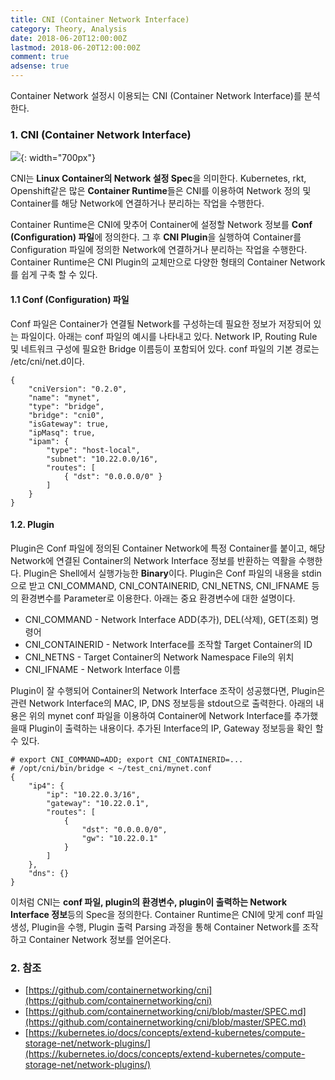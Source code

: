 ```yaml
---
title: CNI (Container Network Interface)
category: Theory, Analysis
date: 2018-06-20T12:00:00Z
lastmod: 2018-06-20T12:00:00Z
comment: true
adsense: true
---
```


Container Network 설정시 이용되는 CNI (Container Network Interface)를 분석한다.

### 1. CNI (Container Network Interface)

![]({{site.baseurl}}/images/theory_analysis/CNI/CNI.PNG){: width="700px"}

CNI는 **Linux Container의 Network 설정 Spec**을 의미한다. Kubernetes, rkt, Openshift같은 많은 **Container Runtime**들은 CNI를 이용하여 Network 정의 및 Container를 해당 Network에 연결하거나 분리하는 작업을 수행한다.

Container Runtime은 CNI에 맞추어 Container에 설정할 Network 정보를 **Conf (Configuration) 파일**에 정의한다. 그 후 **CNI Plugin**을 실행하여 Container를 Configuration 파일에 정의한 Network에 연결하거나 분리하는 작업을 수행한다. Container Runtime은 CNI Plugin의 교체만으로 다양한 형태의 Container Network를 쉽게 구축 할 수 있다.

#### 1.1 Conf (Configuration) 파일

Conf 파일은 Container가 연결될 Network를 구성하는데 필요한 정보가 저장되어 있는 파일이다. 아래는 conf 파일의 예시를 나타내고 있다. Network IP, Routing Rule 및 네트워크 구성에 필요한 Bridge 이름등이 포함되어 있다. conf 파일의 기본 경로는 /etc/cni/net.d이다.

~~~
{
	"cniVersion": "0.2.0",
	"name": "mynet",
	"type": "bridge",
	"bridge": "cni0",
	"isGateway": true,
	"ipMasq": true,
	"ipam": {
		"type": "host-local",
		"subnet": "10.22.0.0/16",
		"routes": [
			{ "dst": "0.0.0.0/0" }
		]
	}
}
~~~

#### 1.2. Plugin

Plugin은 Conf 파일에 정의된 Container Network에 특정 Container를 붙이고, 해당 Network에 연결된 Container의 Network Interface 정보를 반환하는 역활을 수행한다. Plugin은 Shell에서 실행가능한 **Binary**이다. Plugin은 Conf 파일의 내용을 stdin으로 받고 CNI_COMMAND, CNI_CONTAINERID, CNI_NETNS, CNI_IFNAME 등의 환경변수를 Parameter로 이용한다. 아래는 중요 환경변수에 대한 설명이다.

* CNI_COMMAND - Network Interface ADD(추가), DEL(삭제), GET(조회) 명령어
* CNI_CONTAINERID - Network Interface를 조작할 Target Container의 ID
* CNI_NETNS - Target Container의 Network Namespace File의 위치
* CNI_IFNAME - Network Interface 이름

Plugin이 잘 수행되어 Container의 Network Interface 조작이 성공했다면, Plugin은 관련 Network Interface의 MAC, IP, DNS 정보등을 stdout으로 출력한다. 아래의 내용은 위의 mynet conf 파일을 이용하여 Container에 Network Interface를 추가했을때 Plugin이 출력하는 내용이다. 추가된 Interface의 IP, Gateway 정보등을 확인 할 수 있다.

~~~
# export CNI_COMMAND=ADD; export CNI_CONTAINERID=...
# /opt/cni/bin/bridge < ~/test_cni/mynet.conf
{
    "ip4": {
        "ip": "10.22.0.3/16",
        "gateway": "10.22.0.1",
        "routes": [
            {
                "dst": "0.0.0.0/0",
                "gw": "10.22.0.1"
            }
        ]
    },
    "dns": {}
}
~~~

이처럼 CNI는 **conf 파일, plugin의 환경변수, plugin이 출력하는 Network Interface 정보**등의 Spec을 정의한다. Container Runtime은 CNI에 맞게 conf 파일 생성, Plugin을 수행, Plugin 출력 Parsing 과정을 통해 Container Network를 조작하고 Container Network 정보를 얻어온다.

### 2. 참조

* [https://github.com/containernetworking/cni](https://github.com/containernetworking/cni)
* [https://github.com/containernetworking/cni/blob/master/SPEC.md](https://github.com/containernetworking/cni/blob/master/SPEC.md)
* [https://kubernetes.io/docs/concepts/extend-kubernetes/compute-storage-net/network-plugins/](https://kubernetes.io/docs/concepts/extend-kubernetes/compute-storage-net/network-plugins/)
